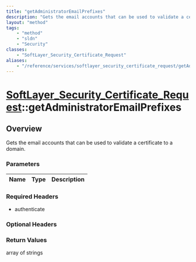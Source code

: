 ```yaml
---
title: "getAdministratorEmailPrefixes"
description: "Gets the email accounts that can be used to validate a certificate to a domain."
layout: "method"
tags:
    - "method"
    - "sldn"
    - "Security"
classes:
    - "SoftLayer_Security_Certificate_Request"
aliases:
    - "/reference/services/softlayer_security_certificate_request/getAdministratorEmailPrefixes"
---
```

# [SoftLayer_Security_Certificate_Request](/reference/services/SoftLayer_Security_Certificate_Request)::getAdministratorEmailPrefixes




## Overview 
Gets the email accounts that can be used to validate a certificate to a domain. 

### Parameters 
|Name | Type | Description |
| --- | --- | --- |


### Required Headers
* authenticate

### Optional Headers

### Return Values
array of strings

